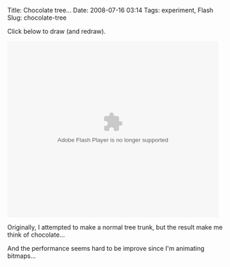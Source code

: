 Title: Chocolate tree...
Date: 2008-07-16 03:14
Tags: experiment, Flash
Slug: chocolate-tree

Click below to draw (and redraw).

<object type="application/x-shockwave-flash" data="/files/2008/brushstroke_1.swf" width="480" height="400" id="swf98151" style="visibility: visible;"><param name="wmode" value="opaque"><param name="menu" value="true"><param name="quality" value="high"><param name="bgcolor" value="#FFFFFF"><param name="allowScriptAccess" value="always"><param name="allowFullScreen" value="true"></object>

Originally, I attempted to make a normal tree trunk, but the result make
me think of chocolate...

And the performance seems hard to be improve since I'm animating
bitmaps...
